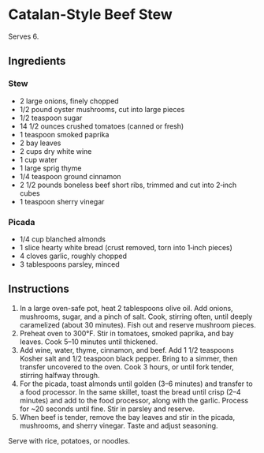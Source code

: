 # Catalan-Style Beef Stew

Serves 6.

## Ingredients

### Stew
- 2 large onions, finely chopped
- 1/2 pound oyster mushrooms, cut into large pieces
- 1/2 teaspoon sugar
- 14 1/2 ounces crushed tomatoes (canned or fresh)
- 1 teaspoon smoked paprika
- 2 bay leaves
- 2 cups dry white wine
- 1 cup water
- 1 large sprig thyme
- 1/4 teaspoon ground cinnamon
- 2 1/2 pounds boneless beef short ribs, trimmed and cut into 2‑inch cubes
- 1 teaspoon sherry vinegar

### Picada
- 1/4 cup blanched almonds
- 1 slice hearty white bread (crust removed, torn into 1‑inch pieces)
- 4 cloves garlic, roughly chopped
- 3 tablespoons parsley, minced

## Instructions
1. In a large oven-safe pot, heat 2 tablespoons olive oil. Add onions, mushrooms, sugar, and a pinch of salt. Cook, stirring often, until deeply caramelized (about 30 minutes). Fish out and reserve mushroom pieces.
2. Preheat oven to 300°F. Stir in tomatoes, smoked paprika, and bay leaves. Cook 5–10 minutes until thickened.
3. Add wine, water, thyme, cinnamon, and beef. Add 1 1/2 teaspoons Kosher salt and 1/2 teaspoon black pepper. Bring to a simmer, then transfer uncovered to the oven. Cook 3 hours, or until fork tender, stirring halfway through.
5. For the picada, toast almonds until golden (3–6 minutes) and transfer to a food processor. In the same skillet, toast the bread until crisp (2–4 minutes) and add to the food processor, along with the garlic. Process for ~20 seconds until fine. Stir in parsley and reserve.
6. When beef is tender, remove the bay leaves and stir in the picada, mushrooms, and sherry vinegar. Taste and adjust seasoning.

Serve with rice, potatoes, or noodles.
